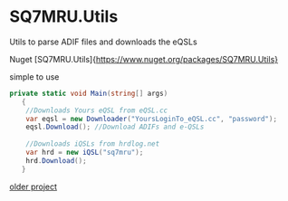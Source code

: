 # SQ7MRU.Utils
Utils to parse ADIF files and downloads the eQSLs

Nuget [SQ7MRU.Utils]{https://www.nuget.org/packages/SQ7MRU.Utils}

simple to use 

```c#
private static void Main(string[] args)
   {
    //Downloads Yours eQSL from eQSL.cc
    var eqsl = new Downloader("YoursLoginTo_eQSL.cc", "password");
    eqsl.Download(); //Download ADIFs and e-QSLs 
	
    //Downloads iQSLs from hrdlog.net
    var hrd = new iQSL("sq7mru");
    hrd.Download();
   }
```

[older project]( https://eqsldownloader.codeplex.com/)
